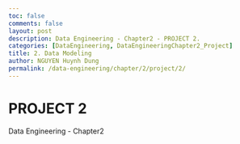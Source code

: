 ```yaml
---
toc: false
comments: false
layout: post
description: Data Engineering - Chapter2 - PROJECT 2.
categories: [DataEngineering, DataEngineeringChapter2_Project]
title: 2. Data Modeling
author: NGUYEN Huynh Dung
permalink: /data-engineering/chapter/2/project/2/
---
```


# PROJECT 2
Data Engineering - Chapter2